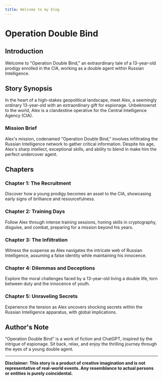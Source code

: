 ```yaml
---
title: Welcome to my blog
---
```


# Operation Double Bind

## Introduction

Welcome to "Operation Double Bind," an extraordinary tale of a 13-year-old prodigy enrolled in the CIA, working as a double agent within Russian Intelligence.

## Story Synopsis

In the heart of a high-stakes geopolitical landscape, meet Alex, a seemingly ordinary 13-year-old with an extraordinary gift for espionage. Unbeknownst to the world, Alex is a clandestine operative for the Central Intelligence Agency (CIA).

### Mission Brief

Alex's mission, codenamed "Operation Double Bind," involves infiltrating the Russian Intelligence network to gather critical information. Despite his age, Alex's sharp intellect, exceptional skills, and ability to blend in make him the perfect undercover agent.

## Chapters

### Chapter 1: The Recruitment

Discover how a young prodigy becomes an asset to the CIA, showcasing early signs of brilliance and resourcefulness.

### Chapter 2: Training Days

Follow Alex through intense training sessions, honing skills in cryptography, disguise, and combat, preparing for a mission beyond his years.

### Chapter 3: The Infiltration

Witness the suspense as Alex navigates the intricate web of Russian Intelligence, assuming a false identity while maintaining his innocence.

### Chapter 4: Dilemmas and Deceptions

Explore the moral challenges faced by a 13-year-old living a double life, torn between duty and the innocence of youth.

### Chapter 5: Unraveling Secrets

Experience the tension as Alex uncovers shocking secrets within the Russian Intelligence apparatus, with global implications.

## Author's Note

"Operation Double Bind" is a work of fiction and ChatGPT, inspired by the intrigue of espionage. Sit back, relax, and enjoy the thrilling journey through the eyes of a young double agent.

---

**Disclaimer: This story is a product of creative imagination and is not representative of real-world events. Any resemblance to actual persons or entities is purely coincidental.**



